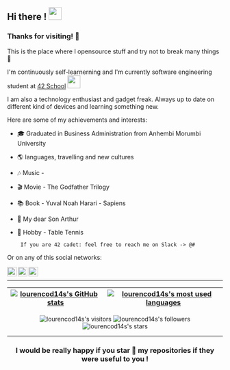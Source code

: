 
## Hi there ! <img src="https://raw.githubusercontent.com/lourencod14s/lourencod14s/main/img/Hi.gif" width="30px">

### Thanks for visiting! 🤙

This is the place where I opensource stuff and try not to break many things 🤣

I'm continuously self-learnerning and I'm currently software engineering student at [42 School](https://www.42sp.org.br//) <img src="https://raw.githubusercontent.com/lourencod14s/lourencod14s/main/img/42.jpg" width="30px">

I am also a technology enthusiast and gadget freak. Always up to date on different kind of devices and learning something new.

Here are some of my achievements and interests:
* 🎓  Graduated in Business Administration from Anhembi Morumbi University
* 🌎  languages, travelling and new cultures
* 🎶  Music - 
* 🎬  Movie - The Godfather Trilogy
* 📚  Book - Yuval Noah Harari - Sapiens
* 💜  My dear Son Arthur
* 🏓  Hobby - Table Tennis

	` If you are 42 cadet: feel free to reach me on Slack -> @#`
	
Or on any of this social networks:

<a href="https://discordapp.com/users/HelloWorld#3634">
  <img align="left" alt=“Lourenco Dias’s Discord" width="22px" src="https://raw.githubusercontent.com/peterthehan/peterthehan/master/assets/discord.svg" />
</a>
<a href="https://twitter.com/LourencoD14s">
  <img align="left" alt="Lourenço Dias | Twitter" width="22px" src="https://raw.githubusercontent.com/peterthehan/peterthehan/master/assets/twitter.svg" />
</a>
<a href="https://www.linkedin.com/in/louren%C3%A7o-dias-ferreira-filho-44078957/">
  <img align="left" alt=“Lourenco Dias’s LinkedIN" width="22px" src="https://raw.githubusercontent.com/peterthehan/peterthehan/master/assets/linkedin.svg" />
</a>
<br />

---

| [![lourencod14s's GitHub stats](https://github-readme-stats.vercel.app/api?username=lourencod14s&count_private=true&show_icons=true&hide=issues&hide_border=true&theme=prussian)](https://github.com/lourencod14s?tab=repositories) | [![lourencod14s's most used languages](https://github-readme-stats.vercel.app/api/top-langs/?username=lourencod14s&layout=compact&hide_border=true&theme=prussian)](https://github.com/lourencod14s?tab=repositories) |
|:-:|:-:|

<p align="center">
<img alt="lourencod14s's visitors" src="https://komarev.com/ghpvc/?username=lourencod14s&color=green&style=flat&label=visitors" />
<img alt="lourencod14s's followers" src="https://img.shields.io/github/followers/lourencod14s?color=green" />
<img alt="lourencod14s's stars" src="https://img.shields.io/github/stars/lourencod14s?color=green" />
</p>
	
---

<h3 align="center">
	I would be really happy if you star 🌟 my repositories if they were useful to you !
</h3>
